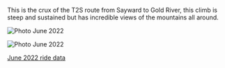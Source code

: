 This is the crux of the T2S route from Sayward to Gold River, this climb is steep and sustained but has incredible views of the mountains all around. 


![Photo](resources/img/wr700_1.jpg)
June 2022

![Photo](resources/img/wr700-2.jpg)
June 2022

[June 2022 ride data](https://connect.garmin.com/modern/activity/9097362062)